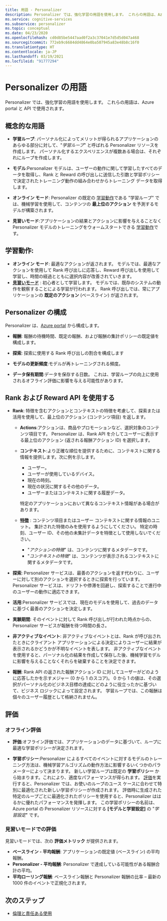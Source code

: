 ```yaml
---
title: 用語 - Personalizer
description: Personalizer では、強化学習の用語を使用します。 これらの用語は、Azure portal と API で使用されます。
ms.service: cognitive-services
ms.subservice: personalizer
ms.topic: conceptual
ms.date: 04/23/2020
ms.openlocfilehash: cd0d85be5447aad0f2a3c37041e7d5d5d047a468
ms.sourcegitcommit: 772eb9c6684dd4864e0ba507945a83e48b8c16f0
ms.translationtype: HT
ms.contentlocale: ja-JP
ms.lasthandoff: 03/19/2021
ms.locfileid: "91777294"
---
```

# <a name="personalizer-terminology"></a>Personalizer の用語

Personalizer では、強化学習の用語を使用します。 これらの用語は、Azure portal と API で使用されます。

## <a name="conceptual-terminology"></a>概念的な用語

* **学習ループ**: パーソナル化によってメリットが得られるアプリケーションのあらゆる部分に対して、"_学習ループ_" と呼ばれる Personalizer リソースを作成します。 パーソナル化するエクスペリエンスが複数ある場合は、それぞれにループを作成します。

* **モデル**:Personalizer モデルは、ユーザーの動作に関して学習したすべてのデータを取得し、Rank と Reward の呼び出しに送信した引数と学習ポリシーで決定されたトレーニング動作の組み合わせからトレーニング データを取得します。

* **オンライン モード**: Personalizer の既定の [学習動作](#learning-behavior)である "学習ループ" では、機械学習を使用して、コンテンツの **最上位のアクション** を予測するモデルが構築されます。

* **見習いモード**:アプリケーションの結果とアクションに影響を与えることなく Personalizer モデルのトレーニングをウォームスタートできる [学習動作](#learning-behavior)です。

## <a name="learning-behavior"></a>学習動作:

* **オンライン モード**: 最適なアクションが返されます。 モデルでは、最適なアクションを使用して Rank 呼び出しに応答し、Reward 呼び出しを使用して学習し、時間の経過とともに選択内容が改善されていきます。
* **[見習いモード](concept-apprentice-mode.md)** : 初心者として学習します。 モデルでは、既存のシステムの動作を観察することによる学習が行われます。 Rank 呼び出しでは、常にアプリケーションの **既定のアクション** (ベースライン) が返されます。

## <a name="personalizer-configuration"></a>Personalizer の構成

Personalizer は、[Azure portal](https://portal.azure.com) から構成します。

* **報酬**: 報酬の待機時間、既定の報酬、および報酬の集計ポリシーの既定値を構成します。

* **探索**: 探索に使用する Rank 呼び出しの割合を構成します

* **モデルの更新頻度**:モデルが再トレーニングされる頻度。

* **データ保有期間**:データを保存する日数。 これは、学習ループの向上に使用されるオフライン評価に影響を与える可能性があります。

## <a name="use-rank-and-reward-apis"></a>Rank および Reward API を使用する

* **Rank**: 特徴を含むアクションとコンテキストの特徴を考慮して、探索または活用を使用して、最上位のアクション (コンテンツ項目) を返します。

    * **Actions**:アクションは、商品やプロモーションなど、選択対象のコンテンツ項目です。 Personalizer は、Rank API を介してユーザーに表示する最上位のアクション (返される報酬アクション ID) を選択します。

    * **コンテキスト**:より正確な順位を提供するために、コンテキストに関する情報を提供します。次に例を示します。
        * ユーザー。
        * ユーザーが使用しているデバイス。
        * 現在の時刻。
        * 現在の状況に関するその他のデータ。
        * ユーザーまたはコンテキストに関する履歴データ。

        特定のアプリケーションにおいて異なるコンテキスト情報がある場合があります。

    * **[特徴](concepts-features.md)** : コンテンツ項目またはユーザー コンテキストに関する情報のユニット。 集計された特徴のみを使用するようにしてください。 特定の時刻、ユーザー ID、その他の未集計データを特徴として使用しないでください。

        * "_アクションの特徴_" は、コンテンツに関するメタデータです。
        * "_コンテキストの特徴_" は、コンテンツが表示されるコンテキストに関するメタデータです。

* **探索**: Personalizer サービスは、最善のアクションを返す代わりに、ユーザーに対して別のアクションを選択するときに探索を行っています。 Personalizer サービスは、ドリフトや停滞を回避し、探索することで進行中のユーザーの動作に適応できます。

* **活用**:Personalizer サービスでは、現在のモデルを使用して、過去のデータに基づく最善のアクションを決定します。

* **実験期間**: そのイベントに対して Rank 呼び出しが行われた時点からの、Personalizer サービスが報酬を待つ時間の長さ。

* **非アクティブなイベント**: 非アクティブなイベントとは、Rank が呼び出されたときにクライアント アプリケーションによる決定によりユーザーに結果が表示されるかどうかが不明なイベントを表します。 非アクティブなイベントを使用すると、パーソナル化の結果を作成して保存した後、機械学習モデルに影響を与えることなくそれらを破棄することを決定できます。


* **報酬**: Rank API の返された報酬アクション ID に対してユーザーがどのように応答したかを示すメジャー (0 から 1 のスコア)。 0 から 1 の値は、その選択がパーソナル化のビジネス目標の達成にどのように役立ったかに基づいて、ビジネス ロジックによって設定されます。 学習ループでは、この報酬は個々のユーザー履歴として格納されません。

## <a name="evaluations"></a>評価

### <a name="offline-evaluations"></a>オフライン評価

* **評価**:オフライン評価では、アプリケーションのデータに基づいて、ループに最適な学習ポリシーが決定されます。

* **学習ポリシー**:Personalizer によるすべてのイベントに対するモデルのトレーニング方法は、機械学習アルゴリズムの動作方法に影響するいくつかのパラメーターによって決まります。 新しい学習ループは既定の **学習ポリシー** から始まります。これにより、適度なパフォーマンスが得られます。 [評価](concepts-offline-evaluation.md)を実行すると、Personalizer では、お使いのループのユース ケースに合わせて特別に最適化された新しい学習ポリシーが作成されます。 評価時に生成された特定のループごとに最適化されたポリシーを使用すると、Personalizer ははるかに優れたパフォーマンスを発揮します。 この学習ポリシーの名前は、Azure portal の Personalizer リソースに対する **[モデルと学習設定]** の "_学習設定_" です。

### <a name="apprentice-mode-evaluations"></a>見習いモードでの評価

見習いモードでは、次の **評価メトリック** が提供されます。
* **ベースライン - 平均報酬**: アプリケーションの既定値 (ベースライン) の平均報酬。
* **Personalizer - 平均報酬**: Personalizer で達成している可能性がある報酬合計の平均。
* **平均ローリング報酬**: ベースライン報酬と Personalizer 報酬の比率 – 最新の 1000 件のイベントで正規化されます。

## <a name="next-steps"></a>次のステップ

* [倫理と責任ある使用](ethics-responsible-use.md)